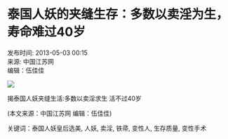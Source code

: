 # 泰国人妖的夹缝生存：多数以卖淫为生，寿命难过40岁

发布时间: 2013-05-03 00:15  
来源: 中国江苏网  
编辑：伍佳佳

![](./W020130503009112623639.jpg)

揭泰国人妖夹缝生活:多数以卖淫求生 活不过40岁

(本文来源：中国江苏网 编辑：伍佳佳)

关键词：泰国人妖皇后选美, 人妖, 卖淫, 铁帚, 变性人, 生存质量, 变性手术
